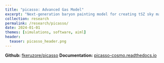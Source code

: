 ```yaml
---
title: "picasso: Advanced Gas Model"
excerpt: "Next-generation baryon painting model for creating tSZ sky maps from cosmological simulations"
collection: research
permalink: /research/picasso/
date: 2024-01-01
themes: [simulations, software, aiml]
header:
  teaser: picasso_header.png
---
```


**Github:** [fkeruzore/picasso](https://github.com/fkeruzore/picasso)
**Documentation:** [picasso-cosmo.readthedocs.io](https://picasso-cosmo.readthedocs.io)

